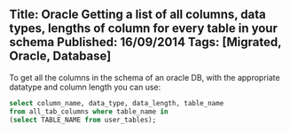 Title: Oracle Getting a list of all columns, data types, lengths of column for every table in your schema
Published: 16/09/2014
Tags: [Migrated, Oracle, Database] 
---

To get all the columns in the schema of an oracle DB, with the appropriate datatype and column length you can use:
```sql
select column_name, data_type, data_length, table_name 
from all_tab_columns where table_name in 
(select TABLE_NAME from user_tables);
```